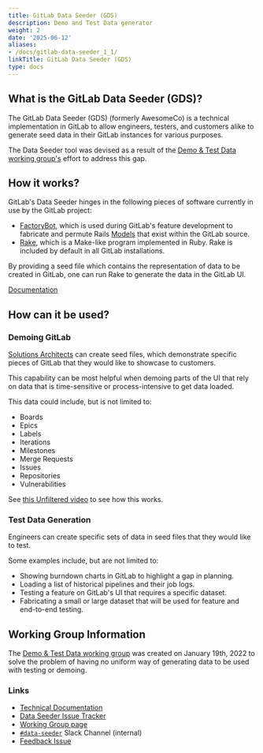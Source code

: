 ```yaml
---
title: GitLab Data Seeder (GDS)
description: Demo and Test Data generator
weight: 2
date: '2025-06-12'
aliases:
- /docs/gitlab-data-seeder_1_1/
linkTitle: GitLab Data Seeder (GDS)
type: docs
---
```


## What is the GitLab Data Seeder (GDS)?

The GitLab Data Seeder (GDS) (formerly AwesomeCo) is a technical implementation in GitLab to allow engineers, testers, and customers alike to generate seed data in their GitLab instances for various purposes.

The Data Seeder tool was devised as a result of the [Demo & Test Data working group's](/handbook/company/team/structure/working-groups/demo-test-data/) effort to address this gap.

## How it works?

GitLab's Data Seeder hinges in the following pieces of software currently in use by the GitLab project:

- [FactoryBot](https://github.com/thoughtbot/factory_bot), which is used during GitLab's feature development to fabricate and permute Rails [Models](https://www.rubydoc.info/gems/activemodel) that exist within the GitLab source.
- [Rake](https://ruby.github.io/rake), which is a Make-like program implemented in Ruby. Rake is included by default in all GitLab installations.

By providing a seed file which contains the representation of data to be created in GitLab, one can run Rake to generate the data in the GitLab UI.

[Documentation](https://docs.gitlab.com/ee/topics/data_seeder.html)

## How can it be used?

### Demoing GitLab

[Solutions Architects](/handbook/solutions-architects/tools-and-resources/#data-seeding-demo-data) can create seed files, which demonstrate specific pieces of GitLab that they would like to showcase to customers.

This capability can be most helpful when demoing parts of the UI that rely on data that is time-sensitive or process-intensive to get data loaded.

This data could include, but is not limited to:

- Boards
- Epics
- Labels
- Iterations
- Milestones
- Merge Requests
- Issues
- Repositories
- Vulnerabilities

See [this Unfiltered video](https://www.youtube.com/watch?v=4ZMLr8oDhqI) to see how this works.

### Test Data Generation

Engineers can create specific sets of data in seed files that they would like to test.

Some examples include, but are not limited to:

- Showing burndown charts in GitLab to highlight a gap in planning.
- Loading a list of historical pipelines and their job logs.
- Testing a feature on GitLab's UI that requires a specific dataset.
- Fabricating a small or large dataset that will be used for feature and end-to-end testing.

## Working Group Information

The [Demo & Test Data working group](/handbook/company/team/structure/working-groups/demo-test-data/) was created on January 19th, 2022 to solve the problem of having no uniform way
of generating data to be used with testing or demoing.

### Links

- [Technical Documentation](https://docs.gitlab.com/ee/topics/data_seeder.html)
- [Data Seeder Issue Tracker](https://gitlab.com/gitlab-org/gitlab/-/boards/3766722?label_name[]=data%20seeder)
- [Working Group page](/handbook/company/team/structure/working-groups/demo-test-data/)
- [`#data-seeder`](https://gitlab.slack.com/archives/C055Y333MM1) Slack Channel (internal)
- [Feedback Issue](https://gitlab.com/gitlab-org/gitlab/-/issues/414671)
